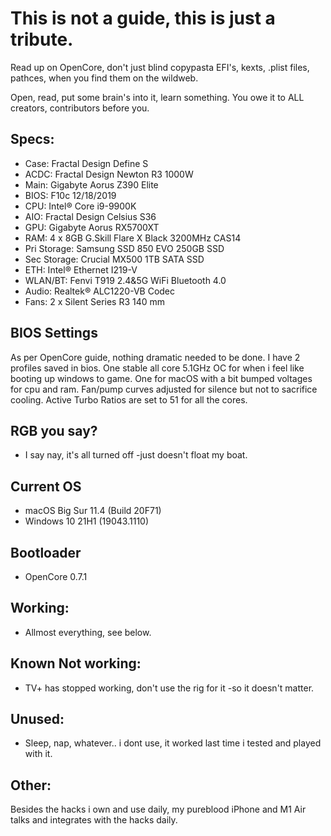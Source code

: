 # This is not a guide, this is just a tribute.
Read up on OpenCore, don't just blind copypasta EFI's, kexts, .plist files, pathces,
when you find them on the wildweb.

Open, read, put some brain's into it, learn something. You owe it to ALL creators, contributors before you.


## Specs:
- Case: Fractal Design Define S
- ACDC: Fractal Design Newton R3 1000W
- Main: Gigabyte Aorus Z390 Elite
- BIOS: F10c 12/18/2019
- CPU: Intel® Core i9-9900K
- AIO: Fractal Design Celsius S36
- GPU: Gigabyte Aorus RX5700XT
- RAM: 4 x 8GB G.Skill Flare X Black 3200MHz CAS14
- Pri Storage: Samsung SSD 850 EVO 250GB SSD
- Sec Storage: Crucial MX500 1TB SATA SSD
- ETH: Intel® Ethernet I219-V 
- WLAN/BT: Fenvi T919 2.4&5G WiFi Bluetooth 4.0
- Audio: Realtek® ALC1220-VB Codec
- Fans: 2 x Silent Series R3 140 mm

## BIOS Settings
As per OpenCore guide, nothing dramatic needed to be done.
I have 2 profiles saved in bios.
One stable all core 5.1GHz OC for when i feel like booting up windows to game.
One for macOS with a bit bumped voltages for cpu and ram.
Fan/pump curves adjusted for silence but not to sacrifice cooling.
Active Turbo Ratios are set to 51 for all the cores.

## RGB you say?
- I say nay, it's all turned off -just doesn't float my boat.

## Current OS
- macOS Big Sur 11.4 (Build 20F71)
- Windows 10 21H1 (19043.1110)

## Bootloader
- OpenCore 0.7.1

## Working:
- Allmost everything, see below.

## Known Not working:
- TV+ has stopped working, don't use the rig for it -so it doesn't matter.

## Unused:
- Sleep, nap, whatever.. i dont use, it worked last time i tested and played with it.

## Other:
Besides the hacks i own and use daily, my pureblood iPhone and M1 Air talks and integrates with the hacks daily.
